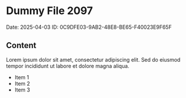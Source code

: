 # Dummy File 2097

Date: 2025-04-03
ID: 0C9DFE03-9AB2-48E8-BE65-F40023E9F65F

## Content

Lorem ipsum dolor sit amet, consectetur adipiscing elit.
Sed do eiusmod tempor incididunt ut labore et dolore magna aliqua.

* Item 1
* Item 2
* Item 3
